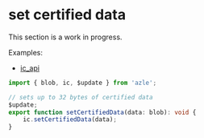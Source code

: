 # set certified data

This section is a work in progress.

Examples:

-   [ic_api](https://github.com/demergent-labs/azle/tree/main/examples/ic_api)

```typescript
import { blob, ic, $update } from 'azle';

// sets up to 32 bytes of certified data
$update;
export function setCertifiedData(data: blob): void {
    ic.setCertifiedData(data);
}
```
